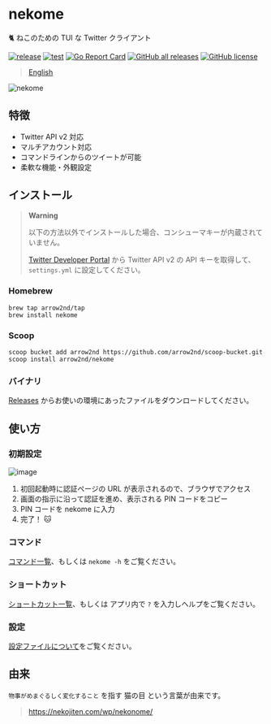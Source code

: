# nekome

🐈 ねこのための TUI な Twitter クライアント

[![release](https://github.com/arrow2nd/nekome/actions/workflows/release.yml/badge.svg)](https://github.com/arrow2nd/nekome/actions/workflows/release.yml)
[![test](https://github.com/arrow2nd/nekome/actions/workflows/test.yml/badge.svg)](https://github.com/arrow2nd/nekome/actions/workflows/test.yml)
[![Go Report Card](https://goreportcard.com/badge/github.com/arrow2nd/nekome)](https://goreportcard.com/report/github.com/arrow2nd/nekome)
[![GitHub all releases](https://img.shields.io/github/downloads/arrow2nd/nekome/total)](https://github.com/arrow2nd/nekome/releases)
[![GitHub license](https://img.shields.io/github/license/arrow2nd/nekome)](https://github.com/arrow2nd/nekome/blob/main/LICENSE)

> [English](./README_EN.md)

![nekome](https://user-images.githubusercontent.com/44780846/177174791-d5fb9db2-2a83-490a-8ed0-7d08fe16f89c.gif)

## 特徴

- Twitter API v2 対応
- マルチアカウント対応
- コマンドラインからのツイートが可能
- 柔軟な機能・外観設定

## インストール

> **Warning**
>
> 以下の方法以外でインストールした場合、コンシューマキーが内蔵されていません。
>
> [Twitter Developer Portal](https://developer.twitter.com/en/portal/projects-and-apps) から Twitter API v2 の API キーを取得して、`settings.yml` に設定してください。

### Homebrew

```
brew tap arrow2nd/tap
brew install nekome
```

### Scoop

```
scoop bucket add arrow2nd https://github.com/arrow2nd/scoop-bucket.git
scoop install arrow2nd/nekome
```

### バイナリ

[Releases](https://github.com/arrow2nd/nekome/releases) からお使いの環境にあったファイルをダウンロードしてください。

## 使い方

### 初期設定

![image](https://user-images.githubusercontent.com/44780846/177674269-2efa3342-bb1a-4be3-8133-7fc8f6e8cec0.png)

1. 初回起動時に認証ページの URL が表示されるので、ブラウザでアクセス
2. 画面の指示に沿って認証を進め、表示される PIN コードをコピー
3. PIN コードを nekome に入力
4. 完了！ 🐱

### コマンド

[コマンド一覧](./docs/ja/commands.md)、もしくは `nekome -h` をご覧ください。

### ショートカット

[ショートカット一覧](./docs/ja/shortcuts.md)、もしくは アプリ内で `?` を入力しヘルプをご覧ください。

### 設定

[設定ファイルについて](./docs/ja/config.md)をご覧ください。

## 由来

`物事がめまぐるしく変化すること` を指す 猫の目 という言葉が由来です。

> https://nekojiten.com/wp/nekonome/
